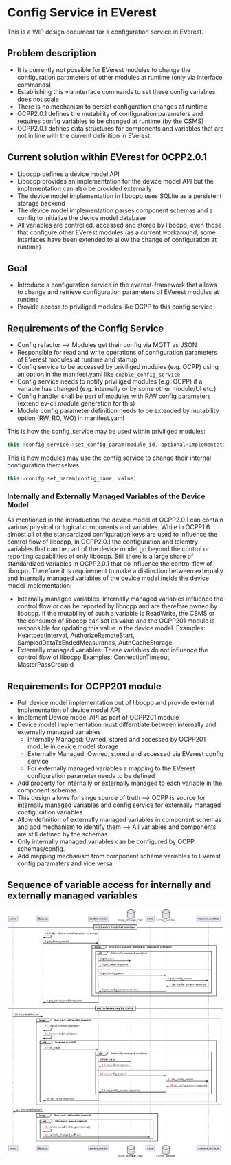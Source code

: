 # Config Service in EVerest

This is a WIP design document for a configuration service in EVerest.

## Problem description
* It is currently not possible for EVerest modules to change the configuration parameters of other modules at runtime (only via interface commands)
* Establishing this via interface commands to set these config variables does not scale
* There is no mechanism to persist configuration changes at runtime
* OCPP2.0.1 defines the mutability of configuration parameters and requires config variables to be changed at runtime (by the CSMS)
* OCPP2.0.1 defines data structures for components and variables that are not in line with the current definition in EVerest

## Current solution within EVerest for OCPP2.0.1
* Libocpp defines a device model API
* Libocpp provides an implementation for the device model API but the implementation can also be provided externally
* The device model implementation in libocpp uses SQLite as a persistent storage backend
* The device model implementation parses component schemas and a config to initialize the device model database
* All variables are controlled, accessed and stored by libocpp, even those that configure other EVerest modules (as a current workaround, some interfaces have been extended to allow the change of configuration at runtime) 

## Goal
* Introduce a configuration service in the everest-framework that allows to change and retrieve configuration parameters of EVerest modules at runtime
* Provide access to priviliged modules like OCPP to this config service

## Requirements of the Config Service
* Config refactor --> Modules get their config via MQTT as JSON
* Responsible for read and write operations of configuration parameters of EVerest modules at runtime and startup
* Config service to be accessed by priviliged modules (e.g. OCPP) using an option in the manifest.yaml like `enable_config_service`
* Config service needs to notify priviliged modules (e.g. OCPP) if a variable has changed (e.g. internally or by some other module/UI etc.)
* Config handler shall be part of modules with R/W config parameters (extend ev-cli module generation for this)
* Module config parameter definition needs to be extended by mutability option (RW, RO, WO) in manifest.yaml 

This is how the config_service may be used within priviliged modules:

```c++
this->config_service->set_config_param(module_id, optional<implementation_name>, config_name, value);
```

This is how modules may use the config service to change their internal configuration themselves:

```c++
this->conifg.set_param(config_name, value)
```

### Internally and Externally Managed Variables of the Device Model

As mentioned in the introduction the device model of OCPP2.0.1 can contain various physical or logical components and variables. While in OCPP1.6 almost all of the standardized configuration keys are used to influence the control flow of libocpp, in OCPP2.0.1 the configuration and telemtry variables that can be part of the device model go beyond the control or reporting capabilities of only libocpp. Still there is a large share of standardized variables in OCPP2.0.1 that do influence the control flow of libocpp. Therefore it is requirement to make a distinction between externally and internally managed variables of the device model inside the device model implementation:
* Internally managed variables: Internally managed variables influence the control flow or can be reported by libocpp and are therefore owned by libocpp. If the mutability of such a variable is ReadWrite, the CSMS or the consumer of libocpp can set its value and the OCPP201 module is responsible for updating this value in the device model. 
  Examples: HeartbeatInterval, AuthorizeRemoteStart, SampledDataTxEndedMeasurands, AuthCacheStorage
* Externally managed variables: These variables do not influence the control flow of libocpp
  Examples: ConnectionTimeout, MasterPassGroupId

## Requirements for OCPP201 module
* Pull device model implementation out of libocpp and provide external implementation of device model API
* Implement Device model API as part of OCPP201 module
* Device model implementation must differntiate between internally and externally managed variables
  * Internally Managed: Owned, stored and accessed by OCPP201 module in device model storage
  * Externally Managed: Owned, stored and accessed via EVerest config service
  * For externally managed variables a mapping to the EVerest configuration parameter needs to be defined
* Add property for internally or externally managed to each variable in the component schemas
* This design allows for singe source of truth --> OCPP is source for internally managed variables and config service for externally managed configuration variables
* Allow definition of externally managed variables in component schemas and add mechanism to identify them --> All variables and components are still defined by the schemas
* Only internally managed variables can be configured by OCPP schemas/config. 
* Add mapping mechanism from component schema variables to EVerest config paramaters and vice versa

## Sequence of variable access for internally and externally managed variables

![Sequence Diagram for ChangeConfiguration.req](sequence_config_service_and_ocpp.png)
